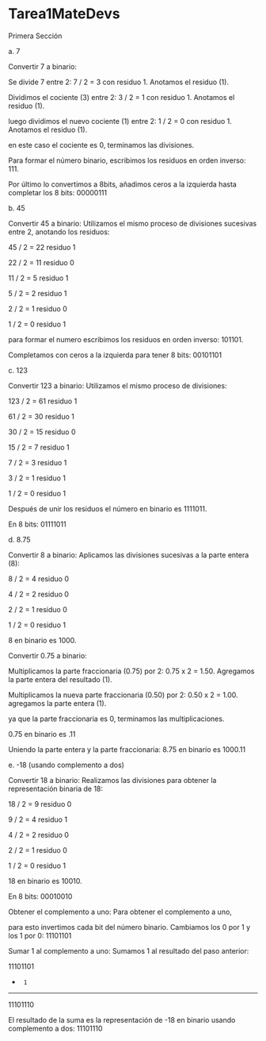 # Tarea1MateDevs

Primera Sección



a. 7

Convertir 7 a binario:

Se divide 7 entre 2: 7 / 2 = 3 con residuo 1. Anotamos el residuo (1).

Dividimos el cociente (3) entre 2: 3 / 2 = 1 con residuo 1. Anotamos el residuo (1).

luego dividimos el nuevo cociente (1) entre 2: 1 / 2 = 0 con residuo 1. Anotamos el residuo (1).

en este caso el cociente es 0, terminamos las divisiones.

Para formar el número binario, escribimos los residuos en orden inverso: 111.

Por último lo convertimos a 8bits, añadimos ceros a la izquierda hasta completar los 8 bits: 00000111



b. 45

Convertir 45 a binario:  Utilizamos el mismo proceso de divisiones sucesivas entre 2, anotando los residuos:

45 / 2 = 22 residuo 1

22 / 2 = 11 residuo 0

11 / 2 = 5 residuo 1

5 / 2 = 2 residuo 1

2 / 2 = 1 residuo 0

1 / 2 = 0 residuo 1

para formar el numero escribimos los residuos en orden inverso: 101101.

Completamos con ceros a la izquierda para tener 8 bits: 00101101




c. 123

Convertir 123 a binario:  Utilizamos el mismo proceso de divisiones:

123 / 2 = 61 residuo 1

61 / 2 = 30 residuo 1

30 / 2 = 15 residuo 0

15 / 2 = 7 residuo 1

7 / 2 = 3 residuo 1

3 / 2 = 1 residuo 1

1 / 2 = 0 residuo 1   

Después de unir los residuos el número en binario es 1111011. 

En 8 bits: 01111011



d. 8.75

Convertir 8 a binario:  Aplicamos las divisiones sucesivas a la parte entera (8):

8 / 2 = 4 residuo 0

4 / 2 = 2 residuo 0

2 / 2 = 1 residuo 0

1 / 2 = 0 residuo 1

8 en binario es 1000.

Convertir 0.75 a binario:

Multiplicamos la parte fraccionaria (0.75) por 2: 0.75 x 2 = 1.50. Agregamos la parte entera del resultado (1).

Multiplicamos la nueva parte fraccionaria (0.50) por 2: 0.50 x 2 = 1.00. agregamos la parte entera (1).

ya que la parte fraccionaria es 0, terminamos las multiplicaciones.

0.75 en binario es .11

Uniendo la parte entera y la parte fraccionaria: 8.75 en binario es 1000.11



e. -18 (usando complemento a dos)

Convertir 18 a binario:  Realizamos las divisiones para obtener la representación binaria de 18:

18 / 2 = 9 residuo 0

9 / 2 = 4 residuo 1

4 / 2 = 2 residuo 0

2 / 2 = 1 residuo 0

1 / 2 = 0 residuo 1

18 en binario es 10010. 

En 8 bits: 00010010

Obtener el complemento a uno:  Para obtener el complemento a uno, 

para esto invertimos cada bit del número binario. Cambiamos los 0 por 
1 y los 1 por 0:  11101101

Sumar 1 al complemento a uno:  Sumamos 1 al resultado del paso anterior:

11101101
+      1
---------
11101110 

El resultado de la suma es la representación de -18 en binario usando complemento a dos: 11101110

